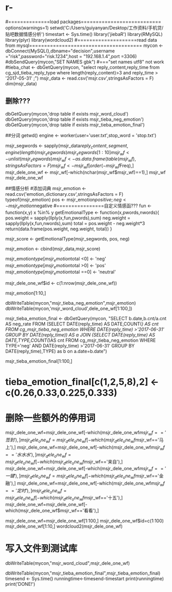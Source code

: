 # r-

#==============load packages===========================
options(warnings=1)
setwd('C:/Users/guiyanyan/Desktop/工作资料/手机贷/贴吧数据情感分析')
timestart <- Sys.time()
library('jiebaR')
library(RMySQL)
library(plyr)
library(wordcloud2)
#====================read data from mysql======================================
mycon <- dbConnect(MySQL(),dbname="decision",username ="risk",password="risk.1234",host = "192.168.1.4",port =3306)
#dbSendQuery(mycon,"SET NAMES gbk")  #==="set names utf8" not work 
#tieba_chat <- dbGetQuery(mycon, "select reply_content,reply_time from cg_sjd_tieba_reply_type where length(reply_content)>3 and reply_time > '2017-05-31' ;") 
msjr_data <- read.csv('msjr.csv',stringsAsFactors = F)
dim(msjr_data)

## 删除???
dbGetQuery(mycon,'drop table if exists msjr_word_cloud')
dbGetQuery(mycon,'drop table if exists msjr_tieba_neg_emotion')
dbGetQuery(mycon,'drop table if exists msjr_tieba_emotion_final')

##分词
getwd()
engine <- worker(user='user.txt',stop_word = 'stop.txt')

msjr_segwords <- sapply(msjr_data$reply_content, segment, engine)
length(msjr_segwords)
msjr_segwords[1:10]
msjr_wf <- unlist(msjr_segwords)
msjr_wf <- as.data.frame(table(msjr_wf),stringsAsFactors = F)
msjr_wf <- msjr_wf[order(-msjr_wf$Freq),]
msjr_dele_one_wf <- msjr_wf[-which(nchar(msjr_wf$msjr_wf)==1),]
msjr_wf
msjr_dele_one_wf


##情感分析
#添加词典
msjr_emotion <- read.csv('emotion_dictionary.csv',stringsAsFactors = F)
typeof(msjr_emotion)
pos <- msjr_emotion$positive;neg <- msjr_emotion$negative
#================自定义情感函???
fun <- function(x,y) x %in% y
getEmotionalType <- function(x,pwords,nwords){ 
  pos.weight = sapply(llply(x,fun,pwords),sum)
  neg.weight = sapply(llply(x,fun,nwords),sum)
  total = pos.weight - neg.weight*3
  return(data.frame(pos.weight, neg.weight, total)) 
}


msjr_score <- getEmotionalType(msjr_segwords, pos, neg)


msjr_emotion <- cbind(msjr_data,msjr_score)

msjr_emotion$type[msjr_emotion$total <0] <- 'neg'
msjr_emotion$type[msjr_emotion$total >0] <- 'pos'
msjr_emotion$type[msjr_emotion$total ==0] <- 'neutral'



msjr_dele_one_wf$id <- c(1:nrow(msjr_dele_one_wf))

msjr_emotion[1:10,]

dbWriteTable(mycon,"msjr_tieba_neg_emotion",msjr_emotion)  
dbWriteTable(mycon,'msjr_word_cloud',dele_one_wf[1:100,])


msjr_tieba_emotion_final <- dbGetQuery(mycon, "SELECT b.date,b.cnt/a.cnt AS neg_rate FROM (SELECT DATE(reply_time) AS DATE,COUNT(*) AS cnt FROM cg_msjr_tieba_neg_emotion 
                                              WHERE DATE(reply_time) >'2017-06-31' GROUP BY DATE(reply_time)) AS a 
                                             JOIN (SELECT DATE(reply_time) AS DATE,TYPE,COUNT(*)AS cnt FROM cg_msjr_tieba_neg_emotion WHERE TYPE='neg' AND  DATE(reply_time) >'2017-06-31' GROUP BY DATE(reply_time),TYPE)
as b on a.date=b.date")

msjr_tieba_emotion_final[1:100,]
# tieba_emotion_final[c(1,2,5,8),2] <- c(0.26,0.33,0.225,0.333)
# 删除一些额外的停用词
msjr_dele_one_wf=msjr_dele_one_wf[-which(msjr_dele_one_wf$msjr_wf=='签到'),]
msjr_dele_one_wf=msjr_dele_one_wf[-which(msjr_dele_one_wf$msjr_wf=='马上'),]
msjr_dele_one_wf=msjr_dele_one_wf[-which(msjr_dele_one_wf$msjr_wf=='水水水'),]
msjr_dele_one_wf=msjr_dele_one_wf[-which(msjr_dele_one_wf$msjr_wf=='来自'),]
msjr_dele_one_wf=msjr_dele_one_wf[-which(msjr_dele_one_wf$msjr_wf=='一键'),]
msjr_dele_one_wf=msjr_dele_one_wf[-which(msjr_dele_one_wf$msjr_wf=='金融'),]
msjr_dele_one_wf=msjr_dele_one_wf[-which(msjr_dele_one_wf$msjr_wf=='定时'),]
msjr_dele_one_wf=msjr_dele_one_wf[-which(msjr_dele_one_wf$msjr_wf=='十五'),]
msjr_dele_one_wf=msjr_dele_one_wf[-which(msjr_dele_one_wf$msjr_wf=='看看'),]
 
msjr_dele_one_wf=msjr_dele_one_wf[1:100,]
msjr_dele_one_wf$id=c(1:100)
msjr_dele_one_wf[1:10,]
wordcloud2(msjr_dele_one_wf)

# 写入文件到测试库
dbWriteTable(mycon,"msjr_word_cloud",msjr_dele_one_wf) 

dbWriteTable(mycon,"msjr_tieba_emotion_final",msjr_tieba_emotion_final) 
timesend <- Sys.time()
runningtime<-timesend-timestart
print(runningtime)
print('DONE!')

